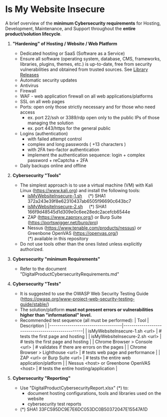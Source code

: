# Is My Website Insecure
A brief overview of the **minimum Cybersecurity requirements** for Hosting, Development, Maintenance, and Support throughout the **entire product/solution lifecycle**.

1. **"Hardening" of Hosting / Website / Web Platform**
   - Dedicated hosting or SaaS (Software as a Service)
   - Ensure all software (operating system, database, CMS, frameworks, libraries, plugins, themes, etc.) is up-to-date, free from security vulnerabilities and obtained from trusted sources. See [Library Releases](LibraryReleases.md)
   - Automatic security updates
   - Antivirus
   - Firewall
   - WAF - web application firewall on all web applications/platforms
   - SSL on all web pages
   - Ports: open only those strictly necessary and for those who need access
     - ex. port 22/ssh or 3389/rdp open only to the public IPs of those managing the solution
     - ex. port 443/https for the general public
   - Logins (authentication)
     - with failed attempt control
     - complex and long passwords ( +13 characters )
     - with 2FA two-factor authentication
     - implement the authentication sequence: login + complex password + reCaptcha + 2FA
   - Daily backups online and offline

2. **Cybersecurity "Tools"**
   - The simplest approach is to use a virtual machine (VM) with Kali Linux (https://www.kali.org) and install the following tools:
      - [isMyWebsiteInsecure-1.sh](isMyWebsiteInsecure-1.sh) &nbsp;&nbsp;&nbsp; (*) SHA1 372a243e39f8e62310437ab6505f96690c643bc7    
      - [isMyWebsiteInsecure-2.sh](isMyWebsiteInsecure-2.sh) &nbsp;&nbsp;&nbsp; (*) SHA1 166f9d48545d1d309e0c6ee28edc2acefcb6544e  
      - ZAP (https://www.zaproxy.org/) or Burp Suite (https://portswigger.net/burp/pro)
      - Nessus (https://www.tenable.com/products/nessus) or Greenbone OpenVAS (https://openvas.org/)  
      (*) available in this repository
   - Do not use tools other than the ones listed unless explicitly authorized.

3. **Cybersecurity "minimum Requirements"**
   - Refer to the document "DigitalProductCybersecurityRequirements.md"

4. **Cybersecurity "Tests"**
   - It is suggested to use the OWASP Web Security Testing Guide (https://owasp.org/www-project-web-security-testing-guide/stable/)
   - The solution/platform **must not present errors or vulnerabilities higher than "informational" level.**  
   - Recommended test sequence (all must be performed):
      | Tool                               | Description                                      |
      |------------------------------------|--------------------------------------------------|
      | isMyWebsiteInsecure-1.sh \<url\>    | # tests the first page and hosting              |
      | isMyWebsiteInsecure-2.sh \<url\>    | # tests the first page and hosting              |
      | Chrome Browser > Console \<url\>    | # validates if there are errors on the pages    |
      | Chrome Browser > Lighthouse \<url\> | # tests web page and performance                |
      | ZAP \<url\> or Burp Suite \<url\>     | # tests the entire web application/platform     |
      | Nessus \<host\> or Greenbone OpenVAS \<host\> | # tests the entire hosting/application |

5. **Cybersecurity "Reporting"**
   - Use "DigitalProductCybersecurityReport.xlsx" (*) to:
        - document hosting configurations, tools and libraries used on the website
        - cybersecurity test reports
   - (*) SHA1 33FC595DC9E7E6DC053DC0B50372047E15547A1D

